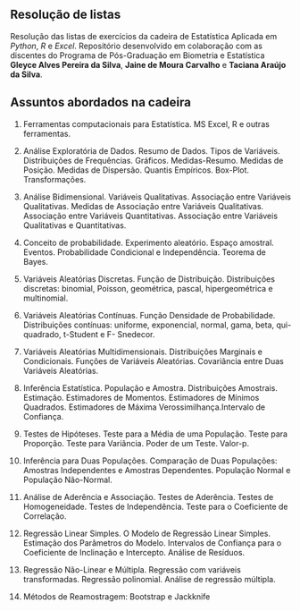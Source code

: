 ## Resolução de listas

Resolução das listas de exercícios da cadeira de Estatística Aplicada em *Python*, *R* e *Excel*. Repositório desenvolvido em colaboração com as discentes do Programa de Pós-Graduação em Biometria e Estatística **Gleyce Alves Pereira da Silva**, **Jaine de Moura Carvalho** e **Taciana Araújo da Silva**.

## Assuntos abordados na cadeira

1. Ferramentas computacionais para Estatística. MS Excel, R e outras ferramentas.
 
2. Análise Exploratória de Dados. Resumo de Dados. Tipos de Variáveis. Distribuições de Frequências. Gráficos. Medidas-Resumo. Medidas de Posição. Medidas de Dispersão.
Quantis Empíricos. Box-Plot. Transformações.

3. Análise Bidimensional. Variáveis Qualitativas. Associação entre Variáveis Qualitativas. Medidas de Associação entre Variáveis Qualitativas. Associação entre Variáveis Quantitativas. Associação entre Variáveis Qualitativas e Quantitativas.

4. Conceito de probabilidade. Experimento aleatório. Espaço amostral. Eventos. Probabilidade Condicional e Independência. Teorema de Bayes.


5. Variáveis Aleatórias Discretas. Função de Distribuição. Distribuições discretas: binomial, Poisson, geométrica, pascal, hipergeométrica e multinomial.

6. Variáveis Aleatórias Contínuas. Função Densidade de Probabilidade. Distribuições contínuas: uniforme, exponencial, normal, gama, beta, qui-quadrado, t-Student e F- Snedecor.

7. Variáveis Aleatórias Multidimensionais. Distribuições Marginais e Condicionais. Funções de Variáveis Aleatórias. Covariância entre Duas Variáveis Aleatórias.

8. Inferência Estatística. População e Amostra. Distribuições Amostrais. Estimação. Estimadores de Momentos. Estimadores de Mínimos Quadrados. Estimadores de Máxima Verossimilhança.Intervalo de Confiança.

9. Testes de Hipóteses. Teste para a Média de uma População. Teste para Proporção. Teste para Variância. Poder de um Teste. Valor-p.

10. Inferência para Duas Populações. Comparação de Duas Populações: Amostras Independentes e Amostras Dependentes. População Normal e População Não-Normal.

11. Análise de Aderência e Associação. Testes de Aderência. Testes de Homogeneidade. Testes de Independência. Teste para o Coeficiente de Correlação.

12. Regressão Linear Simples. O Modelo de Regressão Linear Simples. Estimação dos Parâmetros do Modelo. Intervalos de Confiança para o Coeficiente de Inclinação e Intercepto.
Análise de Resíduos.

13. Regressão Não-Linear e Múltipla. Regressão com variáveis transformadas. Regressão polinomial. Análise de regressão múltipla.

14. Métodos de Reamostragem: Bootstrap e Jackknife

